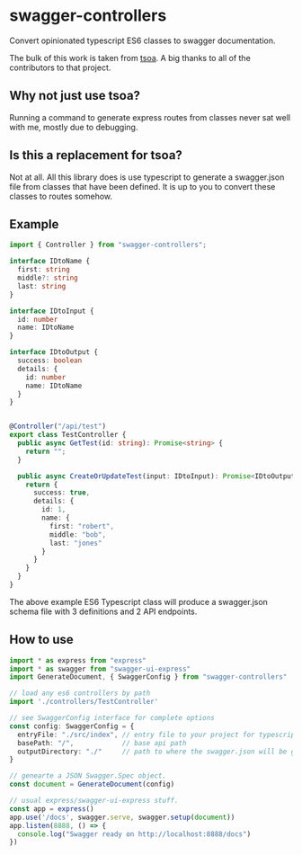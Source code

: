 # swagger-controllers

Convert opinionated typescript ES6 classes to swagger documentation.

The bulk of this work is taken from [tsoa](https://github.com/lukeautry/tsoa). A big thanks to all of the contributors to that project.

## Why not just use tsoa?

Running a command to generate express routes from classes never sat well with me, mostly due to debugging.

## Is this a replacement for tsoa?

Not at all. All this library does is use typescript to generate a swagger.json file from classes that have been defined. It is up to you to convert these classes to routes somehow.

## Example

```typescript
import { Controller } from "swagger-controllers";

interface IDtoName {
  first: string
  middle?: string
  last: string
}

interface IDtoInput {
  id: number
  name: IDtoName
}

interface IDtoOutput {
  success: boolean
  details: {
    id: number
    name: IDtoName
  }
}


@Controller("/api/test")
export class TestController {
  public async GetTest(id: string): Promise<string> {
    return "";
  }

  public async CreateOrUpdateTest(input: IDtoInput): Promise<IDtoOutput> {
    return {
      success: true,
      details: {
        id: 1,
        name: {
          first: "robert",
          middle: "bob",
          last: "jones"
        }
      }
    }
  }
}
```

The above example ES6 Typescript class will produce a swagger.json schema file with 3 definitions and 2 API endpoints.


## How to use

```typescript
import * as express from "express"
import * as swagger from "swagger-ui-express"
import GenerateDocument, { SwaggerConfig } from "swagger-controllers"

// load any es6 controllers by path
import './controllers/TestController'

// see SwaggerConfig interface for complete options
const config: SwaggerConfig = {
  entryFile: "./src/index", // entry file to your project for typescript to open
  basePath: "/",            // base api path
  outputDirectory: "./"     // path to where the swagger.json will be generated
}

// genearte a JSON Swagger.Spec object.
const document = GenerateDocument(config)

// usual express/swagger-ui-express stuff.
const app = express()
app.use('/docs', swagger.serve, swagger.setup(document))
app.listen(8888, () => {
  console.log("Swagger ready on http://localhost:8888/docs")
})
```